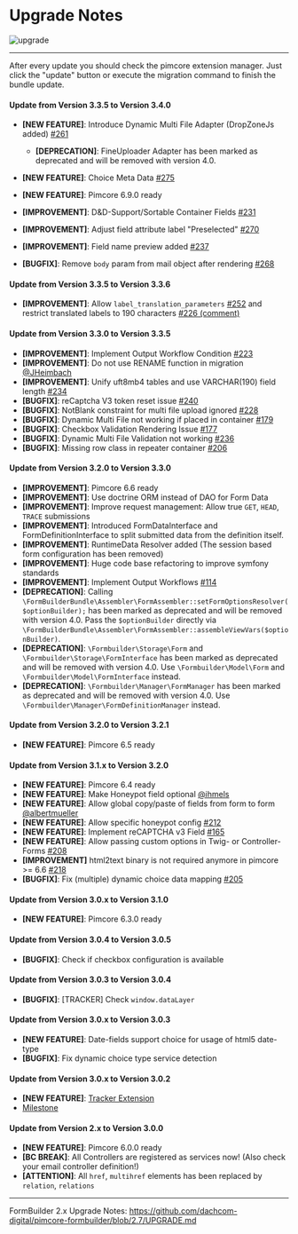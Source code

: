 # Upgrade Notes
![upgrade](https://user-images.githubusercontent.com/700119/31535145-3c01a264-affa-11e7-8d86-f04c33571f65.png)  

***

After every update you should check the pimcore extension manager. 
Just click the "update" button or execute the migration command to finish the bundle update.

#### Update from Version 3.3.5 to Version 3.4.0
- **[NEW FEATURE]**: Introduce Dynamic Multi File Adapter (DropZoneJs added) [#261](https://github.com/dachcom-digital/pimcore-formbuilder/issues/261)
    - **[DEPRECATION]**: FineUploader Adapter has been marked as deprecated and will be removed with version 4.0.

- **[NEW FEATURE]**: Choice Meta Data [#275](https://github.com/dachcom-digital/pimcore-formbuilder/issues/275)
- **[NEW FEATURE]**: Pimcore 6.9.0 ready
- **[IMPROVEMENT]**: D&D-Support/Sortable Container Fields [#231](https://github.com/dachcom-digital/pimcore-formbuilder/issues/231)
- **[IMPROVEMENT]**: Adjust field attribute label "Preselected" [#270](https://github.com/dachcom-digital/pimcore-formbuilder/issues/270)
- **[IMPROVEMENT]**: Field name preview added [#237](https://github.com/dachcom-digital/pimcore-formbuilder/issues/237)
- **[BUGFIX]**: Remove `body` param from mail object after rendering [#268](https://github.com/dachcom-digital/pimcore-formbuilder/issues/268)

#### Update from Version 3.3.5 to Version 3.3.6
- **[IMPROVEMENT]**: Allow `label_translation_parameters` [#252](https://github.com/dachcom-digital/pimcore-formbuilder/issues/252) and restrict translated labels to 190 characters [#226 (comment)](https://github.com/dachcom-digital/pimcore-formbuilder/issues/226#issuecomment-769022296)

#### Update from Version 3.3.0 to Version 3.3.5
- **[IMPROVEMENT]**: Implement Output Workflow Condition [#223](https://github.com/dachcom-digital/pimcore-formbuilder/pull/223)
- **[IMPROVEMENT]**: Do not use RENAME function in migration [@JHeimbach](https://github.com/dachcom-digital/pimcore-formbuilder/issues/243)
- **[IMPROVEMENT]**: Unify uft8mb4 tables and use VARCHAR(190) field length [#234](https://github.com/dachcom-digital/pimcore-formbuilder/issues/234)
- **[BUGFIX]**: reCaptcha V3 token reset issue [#240](https://github.com/dachcom-digital/pimcore-formbuilder/issues/240)
- **[BUGFIX]**: NotBlank constraint for multi file upload ignored [#228](https://github.com/dachcom-digital/pimcore-formbuilder/issues/228)
- **[BUGFIX]**: Dynamic Multi File not working if placed in container [#179](https://github.com/dachcom-digital/pimcore-formbuilder/issues/179)
- **[BUGFIX]**: Checkbox Validation Rendering Issue [#177](https://github.com/dachcom-digital/pimcore-formbuilder/issues/177)
- **[BUGFIX]**: Dynamic Multi File Validation not working [#236](https://github.com/dachcom-digital/pimcore-formbuilder/issues/236)
- **[BUGFIX]**: Missing row class in repeater container [#206](https://github.com/dachcom-digital/pimcore-formbuilder/issues/206)

#### Update from Version 3.2.0 to Version 3.3.0
- **[IMPROVEMENT]**: Pimcore 6.6 ready
- **[IMPROVEMENT]**: Use doctrine ORM instead of DAO for Form Data
- **[IMPROVEMENT]**: Improve request management: Allow true `GET`, `HEAD`, `TRACE` submissions 
- **[IMPROVEMENT]**: Introduced FormDataInterface and FormDefinitionInterface to split submitted data from the definition itself. 
- **[IMPROVEMENT]**: RuntimeData Resolver added (The session based form configuration has been removed)
- **[IMPROVEMENT]**: Huge code base refactoring to improve symfony standards
- **[IMPROVEMENT]**: Implement Output Workflows [#114](https://github.com/dachcom-digital/pimcore-formbuilder/issues/114)
- **[DEPRECATION]**: Calling `\FormBuilderBundle\Assembler\FormAssembler::setFormOptionsResolver($optionBuilder);` has been marked as deprecated and will be removed with version 4.0. Pass the `$optionBuilder` directly via `\FormBuilderBundle\Assembler\FormAssembler::assembleViewVars($optionBuilder)`.
- **[DEPRECATION]**: `\Formbuilder\Storage\Form` and `\Formbuilder\Storage\FormInterface` has been marked as deprecated and will be removed with version 4.0. Use `\Formbuilder\Model\Form` and `\Formbuilder\Model\FormInterface` instead.
- **[DEPRECATION]**: `\Formbuilder\Manager\FormManager` has been marked as deprecated and will be removed with version 4.0. Use `\Formbuilder\Manager\FormDefinitionManager` instead.

#### Update from Version 3.2.0 to Version 3.2.1
- **[NEW FEATURE]**: Pimcore 6.5 ready

#### Update from Version 3.1.x to Version 3.2.0
- **[NEW FEATURE]**: Pimcore 6.4 ready
- **[NEW FEATURE]**: Make Honeypot field optional [@ihmels](https://github.com/dachcom-digital/pimcore-formbuilder/issues/167)
- **[NEW FEATURE]**: Allow global copy/paste of fields from form to form [@albertmueller](https://github.com/dachcom-digital/pimcore-formbuilder/pull/207)
- **[NEW FEATURE]**: Allow specific honeypot config [#212](https://github.com/dachcom-digital/pimcore-formbuilder/issues/212)
- **[NEW FEATURE]**: Implement reCAPTCHA v3 Field [#165](https://github.com/dachcom-digital/pimcore-formbuilder/issues/165)
- **[NEW FEATURE]**: Allow passing custom options in Twig- or Controller-Forms [#208](https://github.com/dachcom-digital/pimcore-formbuilder/issues/208)
- **[IMPROVEMENT]** html2text binary is not required anymore in pimcore >= 6.6 [#218](https://github.com/dachcom-digital/pimcore-formbuilder/issues/218)
- **[BUGFIX]**: Fix (multiple) dynamic choice data mapping [#205](https://github.com/dachcom-digital/pimcore-formbuilder/issues/205)

#### Update from Version 3.0.x to Version 3.1.0
- **[NEW FEATURE]**: Pimcore 6.3.0 ready

#### Update from Version 3.0.4 to Version 3.0.5
- **[BUGFIX]**: Check if checkbox configuration is available

#### Update from Version 3.0.3 to Version 3.0.4
- **[BUGFIX]**: [TRACKER] Check `window.dataLayer`

#### Update from Version 3.0.x to Version 3.0.3
- **[NEW FEATURE]**: Date-fields support choice for usage of html5 date-type
- **[BUGFIX]**: Fix dynamic choice type service detection

#### Update from Version 3.0.x to Version 3.0.2
- **[NEW FEATURE]**: [Tracker Extension](https://github.com/dachcom-digital/pimcore-formbuilder/issues/183)
- [Milestone](https://github.com/dachcom-digital/pimcore-formbuilder/milestone/23?closed=1)

#### Update from Version 2.x to Version 3.0.0
- **[NEW FEATURE]**: Pimcore 6.0.0 ready
- **[BC BREAK]**: All Controllers are registered as services now! (Also check your email controller definition!)
- **[ATTENTION]**: All `href`, `multihref` elements has been replaced by `relation`, `relations`

***

FormBuilder 2.x Upgrade Notes: https://github.com/dachcom-digital/pimcore-formbuilder/blob/2.7/UPGRADE.md